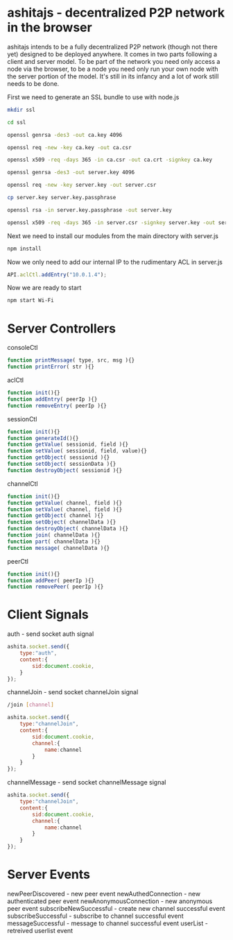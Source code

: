 ashitajs - decentralized P2P network in the browser
================================

ashitajs intends to be a fully decentralized P2P network  (though not there yet) designed to be deployed anywhere. It comes in two parts following a client and server model. To be part of the network you need only access a node via the browser, to be a node you need only run your own node with the server portion of the model. It's still in its infancy and a lot of work still needs to be done.

First we need to generate an SSL bundle to use with node.js
```bash
mkdir ssl
```

```bash
cd ssl
```

```bash
openssl genrsa -des3 -out ca.key 4096
```

```bash
openssl req -new -key ca.key -out ca.csr
```

```bash
openssl x509 -req -days 365 -in ca.csr -out ca.crt -signkey ca.key
```
```bash
openssl genrsa -des3 -out server.key 4096
```

```bash
openssl req -new -key server.key -out server.csr
```

```bash
cp server.key server.key.passphrase
```

```bash
openssl rsa -in server.key.passphrase -out server.key
```

```bash
openssl x509 -req -days 365 -in server.csr -signkey server.key -out server.crt
```

Next we need to install our modules from the main directory with server.js
```bash
npm install
```

Now we only need to add our internal IP to the rudimentary ACL in server.js
```javascript
API.aclCtl.addEntry("10.0.1.4");
```
Now we are ready to start
```bash
npm start Wi-Fi
```

Server Controllers
================================
consoleCtl
```javascript
function printMessage( type, src, msg ){}
function printError( str ){}
```
aclCtl
```javascript
function init(){}
function addEntry( peerIp ){}
function removeEntry( peerIp ){}
```
sessionCtl
```javascript
function init(){}
function generateId(){}
function getValue( sessionid, field ){}
function setValue( sessionid, field, value){}
function getObject( sessionid ){}
function setObject( sessionData ){}
function destroyObject( sessionid ){}
```
channelCtl
```javascript
function init(){}
function getValue( channel, field ){}
function setValue( channel, field ){}
function getObject( channel ){}
function setObject( channelData ){}
function destroyObject( channelData ){}
function join( channelData ){}
function part( channelData ){}
function message( channelData ){}
```
peerCtl
```javascript
function init(){}
function addPeer( peerIp ){}
function removePeer( peerIp ){}
```

Client Signals
================================
auth - send socket auth signal
```javascript
ashita.socket.send({
	type:"auth",
	content:{
		sid:document.cookie,
	}
});
```
channelJoin - send socket channelJoin signal
```bash
/join [channel]
```
```javascript
ashita.socket.send({
	type:"channelJoin",
	content:{
		sid:document.cookie,
		channel:{
			name:channel
		}
	}
});
```
channelMessage - send socket channelMessage signal
```javascript
ashita.socket.send({
	type:"channelJoin",
	content:{
		sid:document.cookie,
		channel:{
			name:channel
		}
	}
});
```
Server Events
================================
newPeerDiscovered - new peer event
newAuthedConnection - new authenticated peer event
newAnonymousConnection - new anonymous peer event
subscribeNewSuccessful - create new channel successful event
subscribeSuccessful - subscribe to channel successful event
messageSuccessful - message to channel successful event
userList - retreived userlist event
